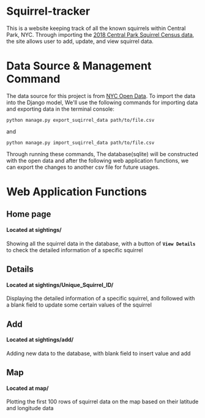 # Squirrel-tracker
This is a website keeping track of all the known squirrels within Central Park, NYC. Through importing the <a href='https://data.cityofnewyork.us/Environment/2018-Central-Park-Squirrel-Census-Squirrel-Data/vfnx-vebw'>2018 Central Park Squirrel Census data</a>, the site allows user to add, update, and view squirrel data.

# Data Source & Management Command
The data source for this project is from <a href='https://opendata.cityofnewyork.us/'>NYC Open Data</a>. To import the data into the Django model, We'll use the following commands for importing data and exporting data in the terminal console:
```shell
python manage.py export_suqirrel_data path/to/file.csv
```
and
```shell
python manage.py import_suqirrel_data path/to/file.csv
```
Through running these commands, The database(sqlite) will be constructed with the open data and after the following web application functions, we can export the changes to another csv file for future usages.

# Web Application Functions

## Home page 
#### Located at sightings/
Showing all the squirrel data in the database, with a button of <b>```View Details```</b> to check the detailed information of a specific squirrel

## Details
#### Located at sightings/Unique_Squirrel_ID/
Displaying the detailed information of a specific squirrel, and followed with a blank field to update some certain values of the squirrel

## Add
#### Located at sightings/add/
Adding new data to the database, with blank field to insert value and add

## Map
#### Located at map/
Plotting the first 100 rows of squirrel data on the map based on their latitude and longitude data
